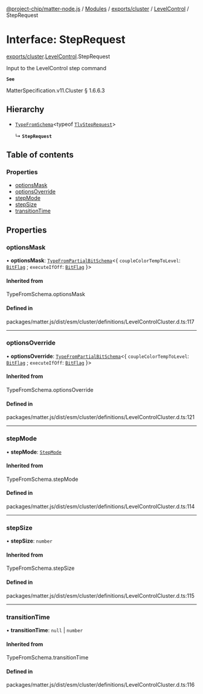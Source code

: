 [@project-chip/matter-node.js](../README.md) / [Modules](../modules.md) / [exports/cluster](../modules/exports_cluster.md) / [LevelControl](../modules/exports_cluster.LevelControl.md) / StepRequest

# Interface: StepRequest

[exports/cluster](../modules/exports_cluster.md).[LevelControl](../modules/exports_cluster.LevelControl.md).StepRequest

Input to the LevelControl step command

**`See`**

MatterSpecification.v11.Cluster § 1.6.6.3

## Hierarchy

- [`TypeFromSchema`](../modules/exports_tlv.md#typefromschema)\<typeof [`TlvStepRequest`](../modules/exports_cluster.LevelControl.md#tlvsteprequest)\>

  ↳ **`StepRequest`**

## Table of contents

### Properties

- [optionsMask](exports_cluster.LevelControl.StepRequest.md#optionsmask)
- [optionsOverride](exports_cluster.LevelControl.StepRequest.md#optionsoverride)
- [stepMode](exports_cluster.LevelControl.StepRequest.md#stepmode)
- [stepSize](exports_cluster.LevelControl.StepRequest.md#stepsize)
- [transitionTime](exports_cluster.LevelControl.StepRequest.md#transitiontime)

## Properties

### optionsMask

• **optionsMask**: [`TypeFromPartialBitSchema`](../modules/exports_schema.md#typefrompartialbitschema)\<\{ `coupleColorTempToLevel`: [`BitFlag`](../modules/exports_schema.md#bitflag) ; `executeIfOff`: [`BitFlag`](../modules/exports_schema.md#bitflag)  }\>

#### Inherited from

TypeFromSchema.optionsMask

#### Defined in

packages/matter.js/dist/esm/cluster/definitions/LevelControlCluster.d.ts:117

___

### optionsOverride

• **optionsOverride**: [`TypeFromPartialBitSchema`](../modules/exports_schema.md#typefrompartialbitschema)\<\{ `coupleColorTempToLevel`: [`BitFlag`](../modules/exports_schema.md#bitflag) ; `executeIfOff`: [`BitFlag`](../modules/exports_schema.md#bitflag)  }\>

#### Inherited from

TypeFromSchema.optionsOverride

#### Defined in

packages/matter.js/dist/esm/cluster/definitions/LevelControlCluster.d.ts:121

___

### stepMode

• **stepMode**: [`StepMode`](../enums/exports_cluster.LevelControl.StepMode.md)

#### Inherited from

TypeFromSchema.stepMode

#### Defined in

packages/matter.js/dist/esm/cluster/definitions/LevelControlCluster.d.ts:114

___

### stepSize

• **stepSize**: `number`

#### Inherited from

TypeFromSchema.stepSize

#### Defined in

packages/matter.js/dist/esm/cluster/definitions/LevelControlCluster.d.ts:115

___

### transitionTime

• **transitionTime**: ``null`` \| `number`

#### Inherited from

TypeFromSchema.transitionTime

#### Defined in

packages/matter.js/dist/esm/cluster/definitions/LevelControlCluster.d.ts:116
